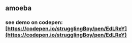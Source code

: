 ## amoeba 
### see demo on codepen: [https://codepen.io/strugglingBoy/pen/EdLReY](https://codepen.io/strugglingBoy/pen/EdLReY)